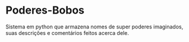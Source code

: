 # Poderes-Bobos
Sistema em python que armazena nomes de super poderes imaginados, suas descrições e comentários feitos acerca dele.
